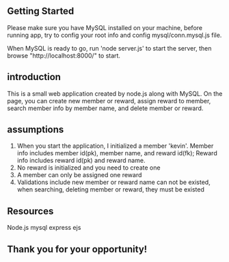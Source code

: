 ## Getting Started

Please make sure you have MySQL installed on your machine, before running app, try to config your root info and config mysql/conn.mysql.js file.

When MySQL is ready to go, run 'node server.js' to start the server, then browse "http://localhost:8000/" to start.



## introduction
This is a small web application created by node.js along with MySQL. On the page, you can create new member or reward, assign reward to member, search member info by member name, and delete member or reward.

## assumptions
1. When you start the application, I initialized a member 'kevin'. Member info includes member id(pk), member name, and reward id(fk); Reward info includes reward id(pk) and reward name.
2. No reward is initialized and you need to create one
3. A member can only be assigned one reward
4. Validations include new member or reward name can not be existed, when searching, deleting member or reward, they must be existed


## Resources
Node.js
mysql
express
ejs

## Thank you for your opportunity!